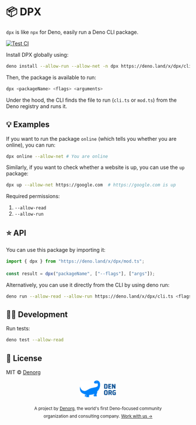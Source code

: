 # 📦 DPX

`dpx` is like `npx` for Deno, easily run a Deno CLI package.

[![Test CI](https://github.com/denorg/dpx/workflows/Test%20CI/badge.svg)](https://github.com/denorg/dpx/actions)

Install DPX globally using:

```bash
deno install --allow-run --allow-net -n dpx https://deno.land/x/dpx/cli.ts
```

Then, the package is available to run:

```bash
dpx <packageName> <flags> <arguments>
```

Under the hood, the CLI finds the file to run (`cli.ts` or `mod.ts`) from the Deno registry and runs it.

## 💡 Examples

If you want to run the package `online` (which tells you whether you are online), you can run:

```bash
dpx online --allow-net # You are online
```

Similarly, if you want to check whether a website is up, you can use the `up` package:

```bash
dpx up --allow-net https://google.com  # https://google.com is up
```

Required permissions:

1. `--allow-read`
2. `--allow-run`

## ⭐ API

You can use this package by importing it:

```ts
import { dpx } from "https://deno.land/x/dpx/mod.ts";

const result = dpx("packageName", ["--flags"], ["args"]);
```

Alternatively, you can use it directly from the CLI by using deno run:

```bash
deno run --allow-read --allow-run https://deno.land/x/dpx/cli.ts <flags> <packageName> <arguments>
```

## 👩‍💻 Development

Run tests:

```bash
deno test --allow-read
```

## 📄 License

MIT © [Denorg](https://den.org.in)

<p align="center">
  <a href="https://den.org.in">
    <img width="100" alt="" src="https://raw.githubusercontent.com/denorg/denorg/master/logo.svg">
  </a>
</p>
<p align="center">
  <sub>A project by <a href="https://den.org.in">Denorg</a>, the world's first Deno-focused community<br>organization and consulting company. <a href="https://den.org.in">Work with us →</a></sub>
</p>
